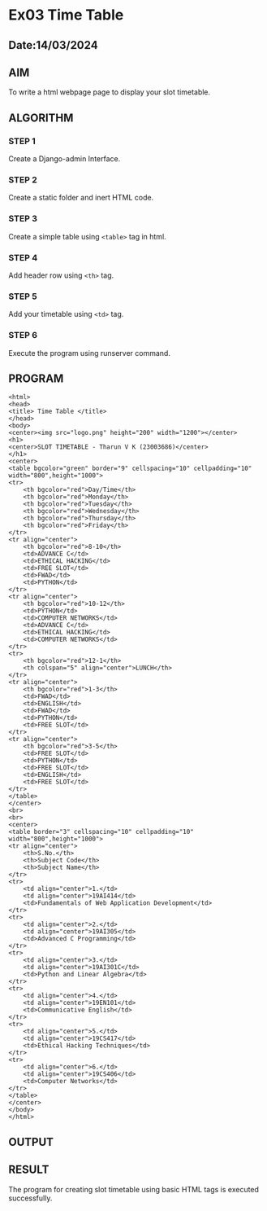 # Ex03 Time Table
## Date:14/03/2024

## AIM
To write a html webpage page to display your slot timetable.

## ALGORITHM
### STEP 1
Create a Django-admin Interface.

### STEP 2
Create a static folder and inert HTML code.

### STEP 3
Create a simple table using ```<table>``` tag in html.

### STEP 4
Add header row using ```<th>``` tag.

### STEP 5
Add your timetable using ```<td>``` tag.

### STEP 6
Execute the program using runserver command.

## PROGRAM
```
<html>
<head>
<title> Time Table </title>
</head>
<body>
<center><img src="logo.png" height="200" width="1200"></center>
<h1>
<center>SLOT TIMETABLE - Tharun V K (23003686)</center>
</h1>
<center>
<table bgcolor="green" border="9" cellspacing="10" cellpadding="10" width="800",height="1000">
<tr>
    <th bgcolor="red">Day/Time</th>
    <th bgcolor="red">Monday</th>
    <th bgcolor="red">Tuesday</th>
    <th bgcolor="red">Wednesday</th>
    <th bgcolor="red">Thursday</th>
    <th bgcolor="red">Friday</th>   
</tr>
<tr align="center">
    <th bgcolor="red">8-10</th>
    <td>ADVANCE C</td>
    <td>ETHICAL HACKING</td>
    <td>FREE SLOT</td>
    <td>FWAD</td>
    <td>PYTHON</td>   
</tr>
<tr align="center">
    <th bgcolor="red">10-12</th>
    <td>PYTHON</td>
    <td>COMPUTER NETWORKS</td>
    <td>ADVANCE C</td>
    <td>ETHICAL HACKING</td>
    <td>COMPUTER NETWORKS</td>     
</tr>
<tr>
    <th bgcolor="red">12-1</th>
    <th colspan="5" align="center">LUNCH</th>      
</tr>
<tr align="center">
    <th bgcolor="red">1-3</th>
    <td>FWAD</td>
    <td>ENGLISH</td>
    <td>FWAD</td>
    <td>PYTHON</td>
    <td>FREE SLOT</td>        
</tr>
<tr align="center">
    <th bgcolor="red">3-5</th>
    <td>FREE SLOT</td>
    <td>PYTHON</td>
    <td>FREE SLOT</td>
    <td>ENGLISH</td>
    <td>FREE SLOT</td>    
</tr>
</table>
</center>
<br>
<br>
<center>
<table border="3" cellspacing="10" cellpadding="10" width="800",height="1000">
<tr align="center">
    <th>S.No.</th>
    <th>Subject Code</th>
    <th>Subject Name</th>
</tr>
<tr>
    <td align="center">1.</td>
    <td align="center">19AI414</td>
    <td>Fundamentals of Web Application Development</td>
</tr>
<tr>
    <td align="center">2.</td>
    <td align="center">19AI305</td>
    <td>Advanced C Programming</td>
</tr>
<tr>
    <td align="center">3.</td>
    <td align="center">19AI301C</td>
    <td>Python and Linear Algebra</td>
</tr>
<tr>
    <td align="center">4.</td>
    <td align="center">19EN101</td>
    <td>Communicative English</td>
</tr>
<tr>
    <td align="center">5.</td>
    <td align="center">19CS417</td>
    <td>Ethical Hacking Techniques</td>
</tr>
<tr>
    <td align="center">6.</td>
    <td align="center">19CS406</td>
    <td>Computer Networks</td>
</tr>
</table>
</center>
</body>
</html>

```

## OUTPUT


## RESULT
The program for creating slot timetable using basic HTML tags is executed successfully.
